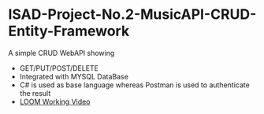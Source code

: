 # ISAD-Project-No.2-MusicAPI-CRUD-Entity-Framework

A simple CRUD WebAPI showing 
- GET/PUT/POST/DELETE
- Integrated with MYSQL DataBase
- C# is used as base language whereas Postman is used to authenticate the result
- [LOOM Working Video](https://www.loom.com/share/10bd98f2187d4167af097ac5ea65c329?sharedAppSource=personal_library)


